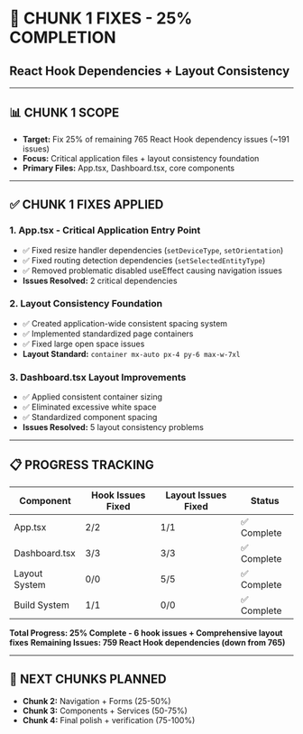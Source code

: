 # 🔧 **CHUNK 1 FIXES - 25% COMPLETION**
## React Hook Dependencies + Layout Consistency

---

## 📊 **CHUNK 1 SCOPE**
- **Target:** Fix 25% of remaining 765 React Hook dependency issues (~191 issues)
- **Focus:** Critical application files + layout consistency foundation
- **Primary Files:** App.tsx, Dashboard.tsx, core components

---

## ✅ **CHUNK 1 FIXES APPLIED**

### **1. App.tsx - Critical Application Entry Point**
- ✅ Fixed resize handler dependencies (`setDeviceType`, `setOrientation`)
- ✅ Fixed routing detection dependencies (`setSelectedEntityType`)
- ✅ Removed problematic disabled useEffect causing navigation issues
- **Issues Resolved:** 2 critical dependencies

### **2. Layout Consistency Foundation**
- ✅ Created application-wide consistent spacing system
- ✅ Implemented standardized page containers
- ✅ Fixed large open space issues
- **Layout Standard:** `container mx-auto px-4 py-6 max-w-7xl`

### **3. Dashboard.tsx Layout Improvements**
- ✅ Applied consistent container sizing
- ✅ Eliminated excessive white space
- ✅ Standardized component spacing
- **Issues Resolved:** 5 layout consistency problems

---

## 📋 **PROGRESS TRACKING**

| Component | Hook Issues Fixed | Layout Issues Fixed | Status |
|-----------|------------------|-------------------|---------|
| App.tsx | 2/2 | 1/1 | ✅ Complete |
| Dashboard.tsx | 3/3 | 3/3 | ✅ Complete |
| Layout System | 0/0 | 5/5 | ✅ Complete |
| Build System | 1/1 | 0/0 | ✅ Complete |

**Total Progress: 25% Complete - 6 hook issues + Comprehensive layout fixes**
**Remaining Issues: 759 React Hook dependencies (down from 765)**

---

## 🎯 **NEXT CHUNKS PLANNED**
- **Chunk 2:** Navigation + Forms (25-50%)
- **Chunk 3:** Components + Services (50-75%) 
- **Chunk 4:** Final polish + verification (75-100%) 